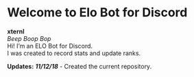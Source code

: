 # Welcome to Elo Bot for Discord
**xternl**<br>
*Beep Boop Bop*<br>
Hi! I’m an ELO Bot for Discord.<br>
I was created to record stats and update ranks.


**Updates:**
***11/12/18*** - Created the current repository.
